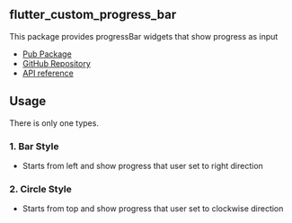 ## flutter_custom_progress_bar

This package provides progressBar widgets that show progress as input


- [Pub Package](https://pub.dev/packages/flutter_custom_progress_bar)
- [GitHub Repository](https://github.com/jgwng/flutter_custom_progress_bar)
- [API reference](https://pub.dev/documentation/flutter_custom_progress_bar/latest/)


## Usage
There is only one types.

### 1. Bar Style
- Starts from left and show progress that user set to right direction

### 2. Circle Style
- Starts from top and show progress that user set to clockwise direction

